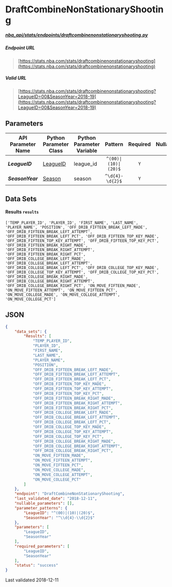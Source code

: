 # DraftCombineNonStationaryShooting
##### [nba_api/stats/endpoints/draftcombinenonstationaryshooting.py](https://github.com/swar/nba_api/blob/master/nba_api/stats/endpoints/draftcombinenonstationaryshooting.py)

##### Endpoint URL
>[https://stats.nba.com/stats/draftcombinenonstationaryshooting](https://stats.nba.com/stats/draftcombinenonstationaryshooting)

##### Valid URL
>[https://stats.nba.com/stats/draftcombinenonstationaryshooting?LeagueID=00&SeasonYear=2018-19](https://stats.nba.com/stats/draftcombinenonstationaryshooting?LeagueID=00&SeasonYear=2018-19)

## Parameters
API Parameter Name | Python Parameter Class | Python Parameter Variable | Pattern | Required | Nullable
------------ | ------------ | ------------ | :-----------: | :---: | :---:
_**LeagueID**_ | [LeagueID](https://github.com/swar/nba_api/blob/master/docs/nba_api/stats/library/parameters.md#LeagueID) | league_id | `^(00)\|(10)\|(20)$` | `Y` |  | 
_**SeasonYear**_ | [Season](https://github.com/swar/nba_api/blob/master/docs/nba_api/stats/library/parameters.md#SeasonYear) | season | `^\d{4}-\d{2}$` | `Y` |  | 

## Data Sets
#### Results `results`
```text
['TEMP_PLAYER_ID', 'PLAYER_ID', 'FIRST_NAME', 'LAST_NAME', 'PLAYER_NAME', 'POSITION', 'OFF_DRIB_FIFTEEN_BREAK_LEFT_MADE', 'OFF_DRIB_FIFTEEN_BREAK_LEFT_ATTEMPT', 'OFF_DRIB_FIFTEEN_BREAK_LEFT_PCT', 'OFF_DRIB_FIFTEEN_TOP_KEY_MADE', 'OFF_DRIB_FIFTEEN_TOP_KEY_ATTEMPT', 'OFF_DRIB_FIFTEEN_TOP_KEY_PCT', 'OFF_DRIB_FIFTEEN_BREAK_RIGHT_MADE', 'OFF_DRIB_FIFTEEN_BREAK_RIGHT_ATTEMPT', 'OFF_DRIB_FIFTEEN_BREAK_RIGHT_PCT', 'OFF_DRIB_COLLEGE_BREAK_LEFT_MADE', 'OFF_DRIB_COLLEGE_BREAK_LEFT_ATTEMPT', 'OFF_DRIB_COLLEGE_BREAK_LEFT_PCT', 'OFF_DRIB_COLLEGE_TOP_KEY_MADE', 'OFF_DRIB_COLLEGE_TOP_KEY_ATTEMPT', 'OFF_DRIB_COLLEGE_TOP_KEY_PCT', 'OFF_DRIB_COLLEGE_BREAK_RIGHT_MADE', 'OFF_DRIB_COLLEGE_BREAK_RIGHT_ATTEMPT', 'OFF_DRIB_COLLEGE_BREAK_RIGHT_PCT', 'ON_MOVE_FIFTEEN_MADE', 'ON_MOVE_FIFTEEN_ATTEMPT', 'ON_MOVE_FIFTEEN_PCT', 'ON_MOVE_COLLEGE_MADE', 'ON_MOVE_COLLEGE_ATTEMPT', 'ON_MOVE_COLLEGE_PCT']
```


## JSON
```json
{
    "data_sets": {
        "Results": [
            "TEMP_PLAYER_ID",
            "PLAYER_ID",
            "FIRST_NAME",
            "LAST_NAME",
            "PLAYER_NAME",
            "POSITION",
            "OFF_DRIB_FIFTEEN_BREAK_LEFT_MADE",
            "OFF_DRIB_FIFTEEN_BREAK_LEFT_ATTEMPT",
            "OFF_DRIB_FIFTEEN_BREAK_LEFT_PCT",
            "OFF_DRIB_FIFTEEN_TOP_KEY_MADE",
            "OFF_DRIB_FIFTEEN_TOP_KEY_ATTEMPT",
            "OFF_DRIB_FIFTEEN_TOP_KEY_PCT",
            "OFF_DRIB_FIFTEEN_BREAK_RIGHT_MADE",
            "OFF_DRIB_FIFTEEN_BREAK_RIGHT_ATTEMPT",
            "OFF_DRIB_FIFTEEN_BREAK_RIGHT_PCT",
            "OFF_DRIB_COLLEGE_BREAK_LEFT_MADE",
            "OFF_DRIB_COLLEGE_BREAK_LEFT_ATTEMPT",
            "OFF_DRIB_COLLEGE_BREAK_LEFT_PCT",
            "OFF_DRIB_COLLEGE_TOP_KEY_MADE",
            "OFF_DRIB_COLLEGE_TOP_KEY_ATTEMPT",
            "OFF_DRIB_COLLEGE_TOP_KEY_PCT",
            "OFF_DRIB_COLLEGE_BREAK_RIGHT_MADE",
            "OFF_DRIB_COLLEGE_BREAK_RIGHT_ATTEMPT",
            "OFF_DRIB_COLLEGE_BREAK_RIGHT_PCT",
            "ON_MOVE_FIFTEEN_MADE",
            "ON_MOVE_FIFTEEN_ATTEMPT",
            "ON_MOVE_FIFTEEN_PCT",
            "ON_MOVE_COLLEGE_MADE",
            "ON_MOVE_COLLEGE_ATTEMPT",
            "ON_MOVE_COLLEGE_PCT"
        ]
    },
    "endpoint": "DraftCombineNonStationaryShooting",
    "last_validated_date": "2018-12-11",
    "nullable_parameters": [],
    "parameter_patterns": {
        "LeagueID": "^(00)|(10)|(20)$",
        "SeasonYear": "^\\d{4}-\\d{2}$"
    },
    "parameters": [
        "LeagueID",
        "SeasonYear"
    ],
    "required_parameters": [
        "LeagueID",
        "SeasonYear"
    ],
    "status": "success"
}
```

Last validated 2018-12-11